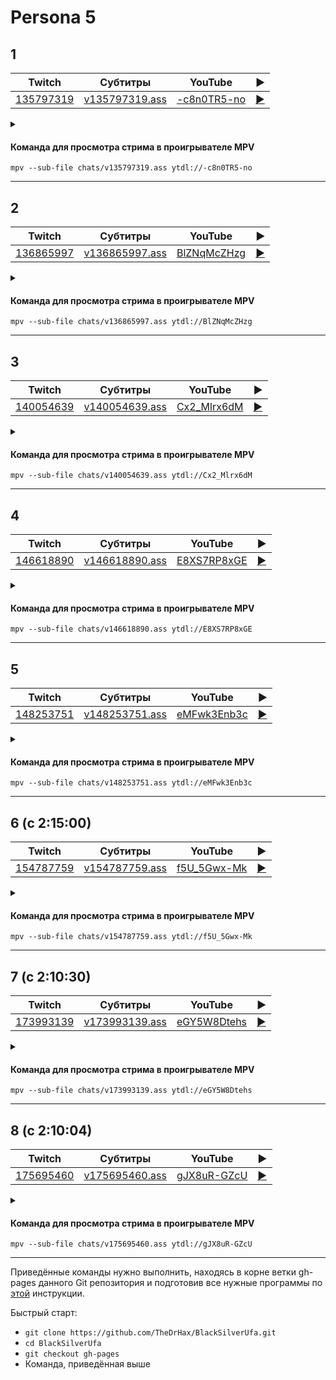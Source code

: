 <!-- video.js -->
<link href="https://cdnjs.cloudflare.com/ajax/libs/video.js/6.3.3/video-js.css" rel="stylesheet">
<script src="https://cdnjs.cloudflare.com/ajax/libs/video.js/6.3.3/video.js"></script>
<!-- videojs-youtube -->
<script src="https://cdnjs.cloudflare.com/ajax/libs/videojs-youtube/2.4.1/Youtube.js"></script>
<!-- libjass -->
<link href="https://cdn.jsdelivr.net/npm/libjass@0.11.0/libjass.css" rel="stylesheet">
<script src="https://cdn.jsdelivr.net/npm/libjass@0.11.0/libjass.js"></script>
<!-- videojs-ass -->
<link href="https://cdn.jsdelivr.net/npm/videojs-ass@0.8.0/src/videojs.ass.css" rel="stylesheet">
<script src="https://cdn.jsdelivr.net/npm/videojs-ass@0.8.0/src/videojs.ass.js"></script>
<!-- videojs-resolution-switcher -->
<script src="https://cdn.jsdelivr.net/npm/videojs-resolution-switcher@0.4.2/lib/videojs-resolution-switcher.min.js"></script>

<script>
function createPlayer(id, youtube, twitch) {
  videojs(id, {
    controls: true,
    nativeControlsForTouch: false,
    width: 640,
    height: 360,
    fluid: true,
    plugins: {
      ass: {
        src: ["../chats/v" + twitch + ".ass"],
        delay: -0.1,
      },
      videoJsResolutionSwitcher: {
        default: 'high',
        dynamicLabel: true
      }
    },
    techOrder: ["youtube"],
    sources: [{
      "type": "video/youtube",
      "src": "https://www.youtube.com/watch?v=" + youtube
    }]
  });
}
</script>

# Persona 5

## 1

| Twitch | Субтитры | YouTube | ▶ |
| ------ | -------- | ------- | - |
| [135797319](https://www.twitch.tv/videos/135797319) | [v135797319.ass](../chats/v135797319.ass) | [-c8n0TR5-no](https://www.youtube.com/watch?v=-c8n0TR5-no) | <a href="/src/player.html?v=-c8n0TR5-no&s=135797319" onclick="return openPlayer135797319()">▶</a> |

<script>
  function openPlayer135797319() {
    createPlayer("player--c8n0TR5-no", "-c8n0TR5-no", "135797319");
    document.getElementById("spoiler--c8n0TR5-no").click();
    return false;
  }
</script>

<details>
  <summary id="spoiler--c8n0TR5-no"></summary>

  <div class="player-wrapper" style="margin-top: 32px">
    <video
      id="player--c8n0TR5-no"
      class="video-js vjs-default-skin vjs-big-play-centered" />
  </div>
</details>

#### Команда для просмотра стрима в проигрывателе MPV

```
mpv --sub-file chats/v135797319.ass ytdl://-c8n0TR5-no
```

----
## 2

| Twitch | Субтитры | YouTube | ▶ |
| ------ | -------- | ------- | - |
| [136865997](https://www.twitch.tv/videos/136865997) | [v136865997.ass](../chats/v136865997.ass) | [BlZNqMcZHzg](https://www.youtube.com/watch?v=BlZNqMcZHzg) | <a href="/src/player.html?v=BlZNqMcZHzg&s=136865997" onclick="return openPlayer136865997()">▶</a> |

<script>
  function openPlayer136865997() {
    createPlayer("player-BlZNqMcZHzg", "BlZNqMcZHzg", "136865997");
    document.getElementById("spoiler-BlZNqMcZHzg").click();
    return false;
  }
</script>

<details>
  <summary id="spoiler-BlZNqMcZHzg"></summary>

  <div class="player-wrapper" style="margin-top: 32px">
    <video
      id="player-BlZNqMcZHzg"
      class="video-js vjs-default-skin vjs-big-play-centered" />
  </div>
</details>

#### Команда для просмотра стрима в проигрывателе MPV

```
mpv --sub-file chats/v136865997.ass ytdl://BlZNqMcZHzg
```

----
## 3

| Twitch | Субтитры | YouTube | ▶ |
| ------ | -------- | ------- | - |
| [140054639](https://www.twitch.tv/videos/140054639) | [v140054639.ass](../chats/v140054639.ass) | [Cx2_Mlrx6dM](https://www.youtube.com/watch?v=Cx2_Mlrx6dM) | <a href="/src/player.html?v=Cx2_Mlrx6dM&s=140054639" onclick="return openPlayer140054639()">▶</a> |

<script>
  function openPlayer140054639() {
    createPlayer("player-Cx2_Mlrx6dM", "Cx2_Mlrx6dM", "140054639");
    document.getElementById("spoiler-Cx2_Mlrx6dM").click();
    return false;
  }
</script>

<details>
  <summary id="spoiler-Cx2_Mlrx6dM"></summary>

  <div class="player-wrapper" style="margin-top: 32px">
    <video
      id="player-Cx2_Mlrx6dM"
      class="video-js vjs-default-skin vjs-big-play-centered" />
  </div>
</details>

#### Команда для просмотра стрима в проигрывателе MPV

```
mpv --sub-file chats/v140054639.ass ytdl://Cx2_Mlrx6dM
```

----
## 4

| Twitch | Субтитры | YouTube | ▶ |
| ------ | -------- | ------- | - |
| [146618890](https://www.twitch.tv/videos/146618890) | [v146618890.ass](../chats/v146618890.ass) | [E8XS7RP8xGE](https://www.youtube.com/watch?v=E8XS7RP8xGE) | <a href="/src/player.html?v=E8XS7RP8xGE&s=146618890" onclick="return openPlayer146618890()">▶</a> |

<script>
  function openPlayer146618890() {
    createPlayer("player-E8XS7RP8xGE", "E8XS7RP8xGE", "146618890");
    document.getElementById("spoiler-E8XS7RP8xGE").click();
    return false;
  }
</script>

<details>
  <summary id="spoiler-E8XS7RP8xGE"></summary>

  <div class="player-wrapper" style="margin-top: 32px">
    <video
      id="player-E8XS7RP8xGE"
      class="video-js vjs-default-skin vjs-big-play-centered" />
  </div>
</details>

#### Команда для просмотра стрима в проигрывателе MPV

```
mpv --sub-file chats/v146618890.ass ytdl://E8XS7RP8xGE
```

----
## 5

| Twitch | Субтитры | YouTube | ▶ |
| ------ | -------- | ------- | - |
| [148253751](https://www.twitch.tv/videos/148253751) | [v148253751.ass](../chats/v148253751.ass) | [eMFwk3Enb3c](https://www.youtube.com/watch?v=eMFwk3Enb3c) | <a href="/src/player.html?v=eMFwk3Enb3c&s=148253751" onclick="return openPlayer148253751()">▶</a> |

<script>
  function openPlayer148253751() {
    createPlayer("player-eMFwk3Enb3c", "eMFwk3Enb3c", "148253751");
    document.getElementById("spoiler-eMFwk3Enb3c").click();
    return false;
  }
</script>

<details>
  <summary id="spoiler-eMFwk3Enb3c"></summary>

  <div class="player-wrapper" style="margin-top: 32px">
    <video
      id="player-eMFwk3Enb3c"
      class="video-js vjs-default-skin vjs-big-play-centered" />
  </div>
</details>

#### Команда для просмотра стрима в проигрывателе MPV

```
mpv --sub-file chats/v148253751.ass ytdl://eMFwk3Enb3c
```

----
## 6 (с 2:15:00)

| Twitch | Субтитры | YouTube | ▶ |
| ------ | -------- | ------- | - |
| [154787759](https://www.twitch.tv/videos/154787759) | [v154787759.ass](../chats/v154787759.ass) | [f5U_5Gwx-Mk](https://www.youtube.com/watch?v=f5U_5Gwx-Mk) | <a href="/src/player.html?v=f5U_5Gwx-Mk&s=154787759" onclick="return openPlayer154787759()">▶</a> |

<script>
  function openPlayer154787759() {
    createPlayer("player-f5U_5Gwx-Mk", "f5U_5Gwx-Mk", "154787759");
    document.getElementById("spoiler-f5U_5Gwx-Mk").click();
    return false;
  }
</script>

<details>
  <summary id="spoiler-f5U_5Gwx-Mk"></summary>

  <div class="player-wrapper" style="margin-top: 32px">
    <video
      id="player-f5U_5Gwx-Mk"
      class="video-js vjs-default-skin vjs-big-play-centered" />
  </div>
</details>

#### Команда для просмотра стрима в проигрывателе MPV

```
mpv --sub-file chats/v154787759.ass ytdl://f5U_5Gwx-Mk
```

----
## 7 (с 2:10:30)

| Twitch | Субтитры | YouTube | ▶ |
| ------ | -------- | ------- | - |
| [173993139](https://www.twitch.tv/videos/173993139) | [v173993139.ass](../chats/v173993139.ass) | [eGY5W8Dtehs](https://www.youtube.com/watch?v=eGY5W8Dtehs) | <a href="/src/player.html?v=eGY5W8Dtehs&s=173993139" onclick="return openPlayer173993139()">▶</a> |

<script>
  function openPlayer173993139() {
    createPlayer("player-eGY5W8Dtehs", "eGY5W8Dtehs", "173993139");
    document.getElementById("spoiler-eGY5W8Dtehs").click();
    return false;
  }
</script>

<details>
  <summary id="spoiler-eGY5W8Dtehs"></summary>

  <div class="player-wrapper" style="margin-top: 32px">
    <video
      id="player-eGY5W8Dtehs"
      class="video-js vjs-default-skin vjs-big-play-centered" />
  </div>
</details>

#### Команда для просмотра стрима в проигрывателе MPV

```
mpv --sub-file chats/v173993139.ass ytdl://eGY5W8Dtehs
```

----
## 8 (с 2:10:04)

| Twitch | Субтитры | YouTube | ▶ |
| ------ | -------- | ------- | - |
| [175695460](https://www.twitch.tv/videos/175695460) | [v175695460.ass](../chats/v175695460.ass) | [gJX8uR-GZcU](https://www.youtube.com/watch?v=gJX8uR-GZcU) | <a href="/src/player.html?v=gJX8uR-GZcU&s=175695460" onclick="return openPlayer175695460()">▶</a> |

<script>
  function openPlayer175695460() {
    createPlayer("player-gJX8uR-GZcU", "gJX8uR-GZcU", "175695460");
    document.getElementById("spoiler-gJX8uR-GZcU").click();
    return false;
  }
</script>

<details>
  <summary id="spoiler-gJX8uR-GZcU"></summary>

  <div class="player-wrapper" style="margin-top: 32px">
    <video
      id="player-gJX8uR-GZcU"
      class="video-js vjs-default-skin vjs-big-play-centered" />
  </div>
</details>

#### Команда для просмотра стрима в проигрывателе MPV

```
mpv --sub-file chats/v175695460.ass ytdl://gJX8uR-GZcU
```

----

Приведённые команды нужно выполнить, находясь в корне ветки gh-pages данного Git репозитория и подготовив все нужные программы по [этой](../tutorials/watch-online.md) инструкции.

Быстрый старт:
* `git clone https://github.com/TheDrHax/BlackSilverUfa.git`
* `cd BlackSilverUfa`
* `git checkout gh-pages`
* Команда, приведённая выше

